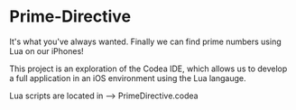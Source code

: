 # Prime-Directive

It's what you've always wanted. Finally we can find prime numbers using Lua on our iPhones! 

This project is an exploration of the Codea IDE, which allows us to develop a full application in an iOS environment using the Lua langauge.

Lua scripts are located in --> PrimeDirective.codea
